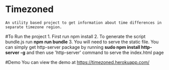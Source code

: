 # Timezoned
 	An utility based project to get information about time differences in separate timezone region.

#To Run the project
	1. First run npm install
	2. To generate the script bundle.js run <b>npm run bundle</b>
	3. You will need to serve the static file. You can simply get http-server package by running <b>sudo npm install http-server -g</b> and then use 'http-server' command to serve the index.html page

#Demo 
	You can view the demo at https://timezoned.herokuapp.com/	
	 
